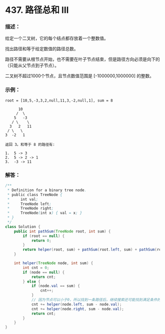 # 437. 路径总和 III

### 描述：
给定一个二叉树，它的每个结点都存放着一个整数值。

找出路径和等于给定数值的路径总数。

路径不需要从根节点开始，也不需要在叶子节点结束，但是路径方向必须是向下的（只能从父节点到子节点）。

二叉树不超过1000个节点，且节点数值范围是 [-1000000,1000000] 的整数。
### 示例：
```
root = [10,5,-3,3,2,null,11,3,-2,null,1], sum = 8

      10
     /  \
    5   -3
   / \    \
  3   2   11
 / \   \
3  -2   1

返回 3。和等于 8 的路径有:

1.  5 -> 3
2.  5 -> 2 -> 1
3.  -3 -> 11
```
### 解答：
```java
/**
 * Definition for a binary tree node.
 * public class TreeNode {
 *     int val;
 *     TreeNode left;
 *     TreeNode right;
 *     TreeNode(int x) { val = x; }
 * }
 */
class Solution {
    public int pathSum(TreeNode root, int sum) {
        if (root == null) {
            return 0;
        }
        return helper(root, sum) + pathSum(root.left, sum) + pathSum(root.right, sum);
    }

    int helper(TreeNode node, int sum) {
        int cnt = 0;
        if (node == null) {
            return cnt;
        } else {
            if (node.val == sum) {
                cnt++;
            }
            // 因为节点可以小于0，所以找到一条路径后，继续搜索还可能找到满足条件的路径
            cnt += helper(node.left, sum - node.val);
            cnt += helper(node.right, sum - node.val);
            return cnt;
        }
    }
}
```